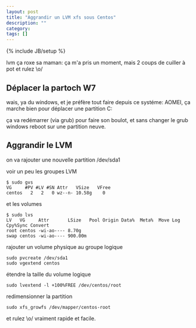 ```yaml
---
layout: post
title: "Aggrandir un LVM xfs sous Centos"
description: ""
category: 
tags: []
---
```

{% include JB/setup %}


lvm ça roxe sa maman: ça m'a pris un moment, mais 2 coups de
cuiller à pot et rulez \o/

## Déplacer la partoch W7

wais, ya du windows, et je préfère tout faire depuis ce
systéme: AOMEI, ça marche bien pour déplacer une partition
C:

ça va redémarrer (via grub) pour faire son boulot, et sans
changer le grub windows reboot sur une partition neuve.

## Aggrandir le LVM

on va rajouter une nouvelle partition /dev/sda1

voir un peu les groupes LVM

    $ sudo gvs
    VG     #PV #LV #SN Attr   VSize   VFree
    centos   2   2   0 wz--n- 10.58g    0 


et les volumes

    $ sudo lvs
    LV   VG     Attr       LSize   Pool Origin Data%  Meta%  Move Log Cpy%Sync Convert
    root centos -wi-ao---- 8.70g                                                    
    swap centos -wi-ao---- 900.00m                                                    


rajouter un volume physique au groupe logique

    sudo pvcreate /dev/sda1
    sudo vgextend centos

étendre la taille du volume logique

    sudo lvextend -l +100%FREE /dev/centos/root


redimensionner la partition

    sudo xfs_growfs /dev/mapper/centos-root


et rulez \o/
vraiment rapide et facile.

